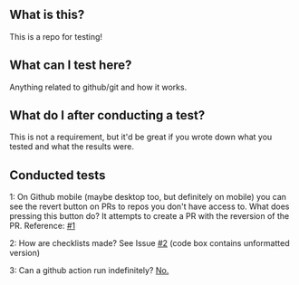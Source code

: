## What is this?
This is a repo for testing!

## What can I test here?
Anything related to github/git and how it works. 

## What do I after conducting a test?
This is not a requirement, but it'd be great if you wrote down what you tested and what the results were. 

## Conducted tests
1: On Github mobile (maybe desktop too, but definitely on mobile) you can see the revert button on PRs to repos you don't have access to. What does pressing this button do? It attempts to create a PR with the reversion of the PR. Reference: [#1](https://github.com/AbdullahM0hamed/Test/pull/1) 

2: How are checklists made? See Issue [#2](https://github.com/AbdullahM0hamed/Test/pull/2) (code box contains unformatted version) 

3: Can a github action run indefinitely? [No.](https://github.com/AbdullahM0hamed/Test/actions/runs/680745784)
